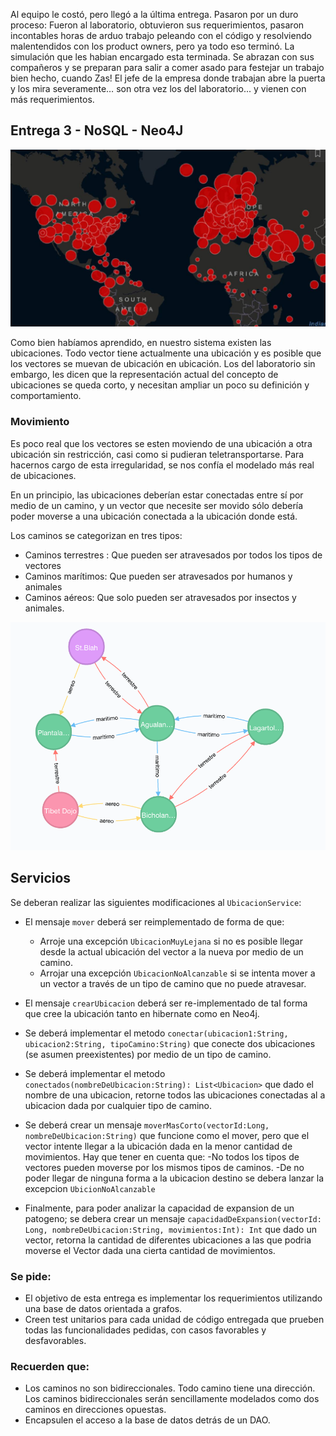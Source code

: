 Al equipo le costó, pero llegó a la última entrega. Pasaron por un duro proceso: Fueron al laboratorio, obtuvieron sus requerimientos, pasaron incontables horas de arduo trabajo peleando con el código y resolviendo malentendidos con los product owners, pero ya todo eso terminó. La simulación que les habian encargado esta terminada. 
 Se abrazan con sus compañeros y se preparan para salir a comer asado para festejar un trabajo bien hecho,  cuando Zas! El jefe de la empresa donde trabajan abre la puerta y los mira severamente… son otra vez los del laboratorio... y vienen con más requerimientos.


## Entrega 3 - NoSQL - Neo4J

<p align="center">
  <img src="mapa.png" />
</p>
	

Como bien habíamos aprendido, en nuestro sistema existen las ubicaciones. Todo vector tiene actualmente una ubicación y es posible que los vectores se muevan de ubicación en ubicación.
Los del laboratorio sin embargo, les dicen que la representación actual del concepto de ubicaciones se queda corto, y necesitan ampliar un poco su definición y comportamiento.

### Movimiento
 
Es poco real que los vectores se esten moviendo de una ubicación a otra ubicación sin restricción, casi como si pudieran teletransportarse.  Para hacernos cargo de esta irregularidad, se nos confía el modelado más real de ubicaciones.

En un principio, las ubicaciones deberían estar conectadas entre sí por medio de un camino, y un vector que necesite ser movido sólo debería poder moverse a una ubicación conectada a la ubicación donde está.

Los caminos se categorizan en tres tipos:

- Caminos terrestres : Que pueden ser atravesados por todos los tipos de vectores
- Caminos marítimos: Que pueden ser atravesados por humanos y animales
- Caminos aéreos: Que solo pueden ser atravesados por insectos y animales.

<p align="center">
  <img src="grafo.png" />
</p>

## Servicios

Se deberan realizar las siguientes modificaciones al `UbicacionService`:

- El mensaje `mover`  deberá ser reimplementado de forma de que:
	- Arroje una excepción `UbicacionMuyLejana` si no es posible llegar desde la actual ubicación del vector a la nueva por medio de un camino.
	- Arrojar una excepción `UbicacionNoAlcanzable` si se intenta mover a un vector a través de un tipo de camino que no puede atravesar.

- El mensaje `crearUbicacion` deberá ser re-implementado de tal forma que cree la ubicación tanto en hibernate como en Neo4j.

- Se deberá implementar el metodo `conectar(ubicacion1:String, ubicacion2:String, tipoCamino:String)` que conecte dos ubicaciones (se asumen preexistentes) por medio de un tipo de camino.

- Se deberá implementar el metodo `conectados(nombreDeUbicacion:String): List<Ubicacion>` que dado el nombre de una ubicacion, retorne todos las ubicaciones conectadas al a ubicacion dada por cualquier tipo de camino. 

- Se deberá crear un mensaje `moverMasCorto(vectorId:Long, nombreDeUbicacion:String)` que funcione como el mover, pero que el vector intente llegar a la ubicación dada en la menor cantidad de movimientos.
Hay que tener en cuenta que:
			-No todos los tipos de vectores pueden moverse por los mismos tipos de caminos.
			-De no poder llegar de ninguna forma a la ubicacion destino se debera lanzar la excepcion `UbicionNoAlcanzable`

- Finalmente, para poder analizar la capacidad de expansion de un patogeno; se debera crear un mensaje `capacidadDeExpansion(vectorId: Long, nombreDeUbicacion:String, movimientos:Int): Int` que dado un vector, retorna la cantidad de diferentes ubicaciones a las que podria moverse el Vector dada una cierta cantidad de movimientos.


### Se pide:
- El objetivo de esta entrega es implementar los requerimientos utilizando una base de datos orientada a grafos.
- Creen test unitarios para cada unidad de código entregada que prueben todas las funcionalidades pedidas, con casos favorables y desfavorables.


### Recuerden que:
- Los caminos no son bidireccionales. Todo camino tiene una dirección. Los caminos bidireccionales serán sencillamente modelados como dos caminos en direcciones opuestas.
- Encapsulen el acceso a la base de datos detrás de un DAO.
